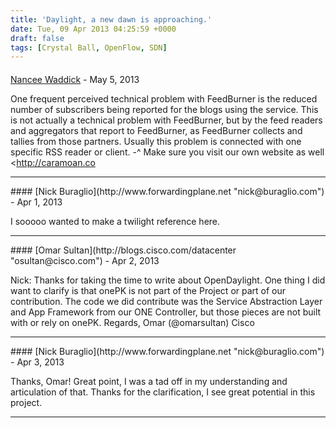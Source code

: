 ```yaml
---
title: 'Daylight, a new dawn is approaching.'
date: Tue, 09 Apr 2013 04:25:59 +0000
draft: false
tags: [Crystal Ball, OpenFlow, SDN]
---
```



#### 
[Nancee Waddick](http:// "flagitate@yahoo.com") - <time datetime="2013-05-03 12:00:10">May 5, 2013</time>

One frequent perceived technical problem with FeedBurner is the reduced number of subscribers being reported for the blogs using the service. This is not actually a technical problem with FeedBurner, but by the feed readers and aggregators that report to FeedBurner, as FeedBurner collects and tallies from those partners. Usually this problem is connected with one specific RSS reader or client. -^ Make sure you visit our own website as well <http://caramoan.co
<hr />
#### 
[Nick Buraglio](http://www.forwardingplane.net "nick@buraglio.com") - <time datetime="2013-04-08 22:31:15">Apr 1, 2013</time>

I sooooo wanted to make a twilight reference here.
<hr />
#### 
[Omar Sultan](http://blogs.cisco.com/datacenter "osultan@cisco.com") - <time datetime="2013-04-09 22:59:44">Apr 2, 2013</time>

Nick: Thanks for taking the time to write about OpenDaylight. One thing I did want to clarify is that onePK is not part of the Project or part of our contribution. The code we did contribute was the Service Abstraction Layer and App Framework from our ONE Controller, but those pieces are not built with or rely on onePK. Regards, Omar (@omarsultan) Cisco
<hr />
#### 
[Nick Buraglio](http://www.forwardingplane.net "nick@buraglio.com") - <time datetime="2013-04-10 05:26:06">Apr 3, 2013</time>

Thanks, Omar! Great point, I was a tad off in my understanding and articulation of that. Thanks for the clarification, I see great potential in this project.
<hr />
